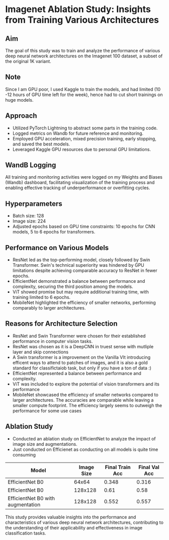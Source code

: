 # Imagenet Ablation Study: Insights from Training Various Architectures

## Aim
The goal of this study was to train and analyze the performance of various deep neural network architectures on the Imagenet 100 dataset, a subset of the original 1K variant.

## Note
Since I am GPU poor, I used Kaggle to train the models, and had limited (10 -12 hours of GPU time left for the week), hence had to cut short trainings on huge models. 

## Approach
- Utilized PyTorch Lightning to abstract some parts in the training code.
- Logged metrics on Wandb for future reference and monitoring.
- Employed GPU acceleration, mixed precision training, early stopping, and saved the best models.
- Leveraged Kaggle GPU resources due to personal GPU limitations.

## WandB Logging
All training and monitoring activities were logged on my Weights and Biases (Wandb) dashboard, facilitating visualization of the training process and enabling effective tracking of underperformance or overfitting cycles.

## Hyperparameters
- Batch size: 128
- Image size: 224
- Adjusted epochs based on GPU time constraints: 10 epochs for CNN models, 5 to 6 epochs for transformers.

## Performance on Various Models
- ResNet led as the top-performing model, closely followed by Swin Transformer. Swin's technical superiority was hindered by GPU limitations despite achieving comparable accuracy to ResNet in fewer epochs.
- EfficientNet demonstrated a balance between performance and complexity, securing the third position among the models.
- ViT showed promise but may require additional training time, with training limited to 6 epochs.
- MobileNet highlighted the efficiency of smaller networks, performing comparably to larger architectures.

## Reasons for Architecture Selection
- ResNet and Swin Transformer were chosen for their established performance in computer vision tasks.
- ResNet was chosen as it is a DeepCNN in truest sense with mutliple layer and skip connections
- A Swin transformer is a improvement on the Vanilla VIt introducing efficent ways to attend to patches of images, and it is also a gold standard for classifictaiob task, but only if you have a ton of data :)
- EfficientNet represented a balance between performance and complexity.
- ViT was included to explore the potential of vision transformers and its performance
- MobileNet showcased the efficiency of smaller networks compared to larger architectures. The accuracies are comparable while leaving a smaller compute footprint. The efficiency largely seems to outweigh the performance for some use cases

## Ablation Study
- Conducted an ablation study on EfficientNet to analyze the impact of image size and augmentations.
- Just conducted on Efficienet as conducting on all models is quite time consuming
  
| Model                  | Image Size | Final Train Acc | Final Val Acc |
|------------------------|------------|-----------------|---------------|
| EfficientNet B0        | 64x64      | 0.348           | 0.316         |
| EfficientNet B0        | 128x128    | 0.61            | 0.58          |
| EfficientNet B0 with augmentation | 128x128 | 0.552       | 0.557         |

This study provides valuable insights into the performance and characteristics of various deep neural network architectures, contributing to the understanding of their applicability and effectiveness in image classification tasks.